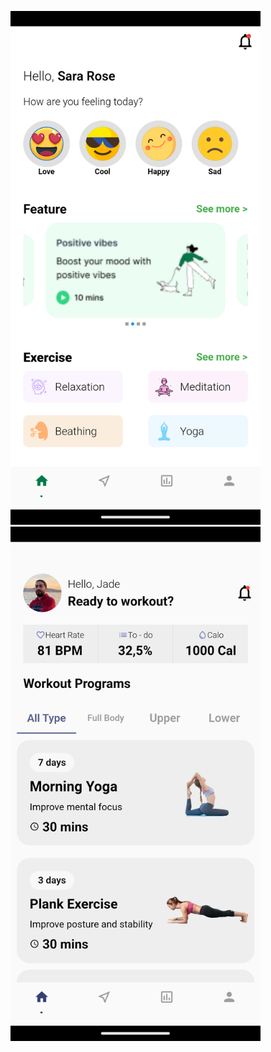 <p float="left">
  <img src="https://github.com/Meliih/Hero-Games-Sample-Project/blob/master/assets/readme-photo/Screenshot_1697393458.png" alt="drawing" width="400"/>
  <a>
  <img src="https://github.com/Meliih/Hero-Games-Sample-Project/blob/master/assets/readme-photo/Screenshot_1697393559.png" alt="drawing" width="400"/>
</p>

